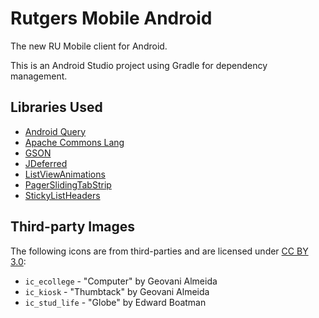 Rutgers Mobile Android
======================

The new RU Mobile client for Android.

This is an Android Studio project using Gradle for dependency management.

## Libraries Used
* [Android Query](https://code.google.com/p/android-query/)
* [Apache Commons Lang](http://commons.apache.org/proper/commons-lang/)
* [GSON](https://code.google.com/p/google-gson/)
* [JDeferred](http://jdeferred.org/)
* [ListViewAnimations](http://nhaarman.github.io/ListViewAnimations/)
* [PagerSlidingTabStrip](https://github.com/astuetz/PagerSlidingTabStrip)
* [StickyListHeaders](https://github.com/emilsjolander/StickyListHeaders)

## Third-party Images
The following icons are from third-parties and are licensed under
[CC BY 3.0](https://creativecommons.org/licenses/by/3.0/us/):

* `ic_ecollege` - "Computer" by Geovani Almeida
* `ic_kiosk` - "Thumbtack" by Geovani Almeida
* `ic_stud_life` - "Globe" by Edward Boatman
